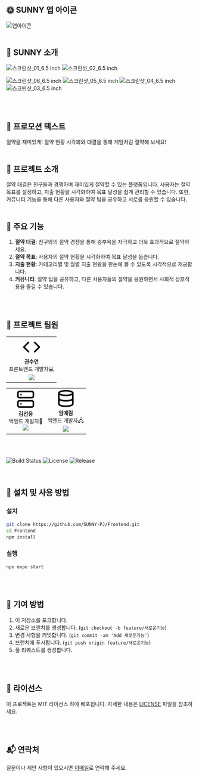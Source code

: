 ## 🌞 SUNNY 앱 아이콘
  <img src="https://github.com/SUNNY-PJ/.github/assets/100350818/fc755de8-3cb6-46a4-b70a-d769cebbebb1" width="200" title="앱아이콘">
<br />
<br />

## 📱 SUNNY 소개
<p align="center">
  <p>
  <img src="https://github.com/SUNNY-PJ/Frontend/assets/100350818/9756daf3-caaf-46ee-81af-1973b9a19a51" width="200" title="스크린샷_01_6.5 inch">
  <img src="https://github.com/SUNNY-PJ/Frontend/assets/100350818/c0f42bc1-4a98-4983-946a-2fe3c287aae6" width="200" title="스크린샷_02_6.5 inch">
  </p>
  <p>
  <img src="https://github.com/SUNNY-PJ/Frontend/assets/100350818/080d874b-8aa2-469b-a343-05e0020fd8b1" width="200" title="스크린샷_06_6.5 inch">
  <img src="https://github.com/SUNNY-PJ/Frontend/assets/100350818/85190ec6-c17d-4b56-9f0c-1a5947c8b24b" width="200" title="스크린샷_05_6.5 inch">
  <img src="https://github.com/SUNNY-PJ/Frontend/assets/100350818/3c5ec895-cb2c-490d-b196-0d76b7cfb0bc" width="200" title="스크린샷_04_6.5 inch">
  <img src="https://github.com/SUNNY-PJ/Frontend/assets/100350818/cb2d467a-9a29-4b44-b007-7010e5fa6230" width="200" title="스크린샷_03_6.5 inch">
  </p>
</p>

<br />
<br />

## 🌟 프로모션 텍스트
절약을 재미있게! 절약 현황 시각화와 대결을 통해 게임처럼 절약해 보세요!
<br />
<br />

## 📖 프로젝트 소개
절약 대결은 친구들과 경쟁하며 재미있게 절약할 수 있는 플랫폼입니다. 사용자는 절약 목표를 설정하고, 지출 현황을 시각화하여 목표 달성을 쉽게 관리할 수 있습니다. 또한, 커뮤니티 기능을 통해 다른 사용자와 절약 팁을 공유하고 서로를 응원할 수 있습니다.
<br />
<br />

## 🔑 주요 기능
1. **절약 대결**: 친구와의 절약 경쟁을 통해 승부욕을 자극하고 더욱 효과적으로 절약하세요.
2. **절약 목표**: 사용자의 절약 현황을 시각화하여 목표 달성을 돕습니다.
3. **지출 현황**: 카테고리별 및 월별 지출 현황을 한눈에 볼 수 있도록 시각적으로 제공합니다.
4. **커뮤니티**: 절약 팁을 공유하고, 다른 사용자들의 절약을 응원하면서 사회적 상호작용을 즐길 수 있습니다.

<br />
<br />

## 👥 프로젝트 팀원
<p align="center">
  <table>
    <tr>
      <td align="center">
        <img src="https://raw.githubusercontent.com/feathericons/feather/master/icons/code.svg" width="50" height="50" alt="Frontend Developer Icon"/>
        <br />
        <b>권수연</b>
        <br />
        프론트엔드 개발자💻
        <br />
        <a href="https://github.com/yeoniii20">
          <img src="https://img.shields.io/badge/-GitHub-black?style=flat-square&logo=github&link=https://github.com/yeoniii20" />
        </a>
      </td>
    </tr>
  </table>
   <table>
    <tr>
      <td align="center">
        <img src="https://raw.githubusercontent.com/feathericons/feather/master/icons/server.svg" width="50" height="50" alt="Backend Developer Icon"/>
        <br />
        <b>김선웅</b>
        <br />
        백엔드 개발자💾
        <br />
        <a href="https://github.com/dnd2dnd">
          <img src="https://img.shields.io/badge/-GitHub-black?style=flat-square&logo=github&link=https://github.com/dnd2dnd" />
        </a>
      </td>
      <td align="center">
        <img src="https://raw.githubusercontent.com/feathericons/feather/master/icons/database.svg" width="50" height="50" alt="Backend Developer Icon"/>
        <br />
        <b>엄예림</b>
        <br />
        백엔드 개발자🖧
        <br />
         <a href="https://github.com/Eom-Ye-rim">
          <img src="https://img.shields.io/badge/-GitHub-black?style=flat-square&logo=github&link=https://github.com/Eom-Ye-rim" />
        </a>
      </td>
    </tr>
  </table>
</p>

<br />
<br />

![Build Status](https://img.shields.io/github/actions/workflow/status/SUNNY-PJ/Frontend/ci.yml)
![License](https://img.shields.io/github/license/SUNNY-PJ/.github)
![Release](https://img.shields.io/github/release/SUNNY-PJ/Frontend)

<br />

## 🚀 설치 및 사용 방법

### 설치
```bash
git clone https://github.com/SUNNY-PJ/Frontend.git
cd Frontend
npm install
```

### 실행
```
npx expo start
```

<br />
<br />

## 🤝 기여 방법

1. 이 저장소를 포크합니다.
2. 새로운 브랜치를 생성합니다. (`git checkout -b feature/새로운기능`)
3. 변경 사항을 커밋합니다. (`git commit -am 'Add 새로운기능'`)
4. 브랜치에 푸시합니다. (`git push origin feature/새로운기능`)
5. 풀 리퀘스트를 생성합니다.


<br />
<br />

## 📄 라이선스

이 프로젝트는 MIT 라이선스 하에 배포됩니다. 자세한 내용은 [LICENSE](../LICENSE) 파일을 참조하세요.

<br />
<br />

## 📬 연락처

질문이나 제안 사항이 있으시면 [이메일](suyoooi@gmail.com)로 연락해 주세요.
